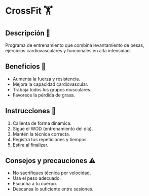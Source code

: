 # CrossFit 🏋️

## Descripción 📖
Programa de entrenamiento que combina levantamiento de pesas, ejercicios cardiovasculares y funcionales en alta intensidad.

## Beneficios 🌱
- Aumenta la fuerza y resistencia.
- Mejora la capacidad cardiovascular.
- Trabaja todos los grupos musculares.
- Favorece la pérdida de grasa.

## Instrucciones 📜
1. Calienta de forma dinámica.
2. Sigue el WOD (entrenamiento del día).
3. Mantén la técnica correcta.
4. Registra tus repeticiones y tiempos.
5. Estira al finalizar.

## Consejos y precauciones ⚠️
- No sacrifiques técnica por velocidad.
- Usa el peso adecuado.
- Escucha a tu cuerpo.
- Descansa lo suficiente entre sesiones.